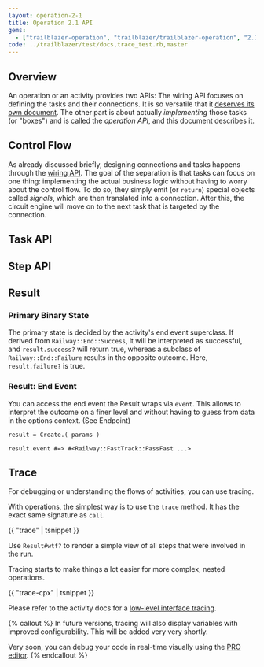 ```yaml
---
layout: operation-2-1
title: Operation 2.1 API
gems:
  - ["trailblazer-operation", "trailblazer/trailblazer-operation", "2.1"]
code: ../trailblazer/test/docs,trace_test.rb,master
---
```


## Overview

An operation or an activity provides two APIs: The wiring API focuses on defining the tasks and their connections. It is so versatile that it [deserves its own document](wiring.html). The other part is about actually _implementing_ those tasks (or "boxes") and is called the _operation API_, and this document describes it.

## Control Flow

As already discussed briefly, designing connections and tasks happens through the [wiring API](wiring.html). The goal of the separation is that tasks can focus on one thing: implementing the actual business logic without having to worry about the control flow. To do so, they simply emit (or `return`) special objects called _signals_, which are then translated into a connection. After this, the circuit engine will move on to the next task that is targeted by the connection.

## Task API

## Step API

## Result

### Primary Binary State

The primary state is decided by the activity's end event superclass. If derived from `Railway::End::Success`, it will be interpreted as successful, and `result.success?` will return true, whereas a subclass of `Railway::End::Failure` results in the opposite outcome. Here, `result.failure?` is true.

### Result: End Event

You can access the end event the Result wraps via `event`. This allows to interpret the outcome on a finer level and without having to guess from data in the options context. (See Endpoint)

    result = Create.( params )

    result.event #=> #<Railway::FastTrack::PassFast ...>

## Trace

For debugging or understanding the flows of activities, you can use tracing.

With operations, the simplest way is to use the `trace` method. It has the exact same signature as `call`.

{{ "trace" | tsnippet }}

Use `Result#wtf?` to render a simple view of all steps that were involved in the run.

Tracing starts to make things a lot easier for more complex, nested operations.

{{ "trace-cpx" | tsnippet }}

Please refer to the activity docs for a [low-level interface tracing](/gems/activity/0.2/flow.html#trace).

{% callout %}
In future versions, tracing will also display variables with improved configurability. This will be added very very shortly.

Very soon, you can debug your code in real-time visually using the [PRO editor](http://pro.trailblazer.to).
{% endcallout %}
